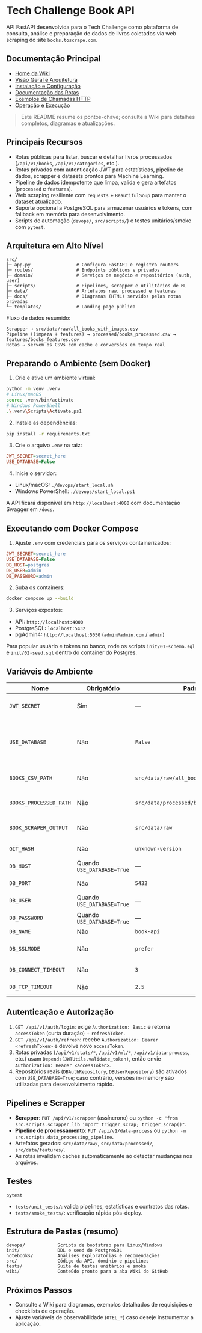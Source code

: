 # Tech Challenge Book API
API FastAPI desenvolvida para o Tech Challenge como plataforma de consulta, análise e preparação de dados de livros coletados via web scraping do site `books.toscrape.com`.

## Documentação Principal
- [Home da Wiki](https://github.com/andrevberaldo/tech-challenge-book-api/wiki/Tech-Challenge-Book-API)
- [Visão Geral e Arquitetura](https://github.com/andrevberaldo/tech-challenge-book-api/wiki/Vis%C3%A3o-Geral-e-Arquitetura)
- [Instalação e Configuração](https://github.com/andrevberaldo/tech-challenge-book-api/wiki/Instala%C3%A7%C3%A3o-e-Configura%C3%A7%C3%A3o)
- [Documentação das Rotas](https://github.com/andrevberaldo/tech-challenge-book-api/wiki/Documenta%C3%A7%C3%A3o-das-Rotas)
- [Exemplos de Chamadas HTTP](https://github.com/andrevberaldo/tech-challenge-book-api/wiki/Exemplos-de-Chamadas-HTTP)
- [Operação e Execução](https://github.com/andrevberaldo/tech-challenge-book-api/wiki/Opera%C3%A7%C3%A3o-e-Execu%C3%A7%C3%A3o)

> Este README resume os pontos-chave; consulte a Wiki para detalhes completos, diagramas e atualizações.

## Principais Recursos
- Rotas públicas para listar, buscar e detalhar livros processados (`/api/v1/books`, `/api/v1/categories`, etc.).
- Rotas privadas com autenticação JWT para estatísticas, pipeline de dados, scrapper e datasets prontos para Machine Learning.
- Pipeline de dados idempotente que limpa, valida e gera artefatos (`processed` e `features`).
- Web scraping resiliente com `requests` + `BeautifulSoup` para manter o dataset atualizado.
- Suporte opcional a PostgreSQL para armazenar usuários e tokens, com fallback em memória para desenvolvimento.
- Scripts de automação (`devops/`, `src/scripts/`) e testes unitários/smoke com `pytest`.

## Arquitetura em Alto Nível
```
src/
├─ app.py                 # Configura FastAPI e registra routers
├─ routes/                # Endpoints públicos e privados
├─ domain/                # Serviços de negócio e repositórios (auth, user)
├─ scripts/               # Pipelines, scrapper e utilitários de ML
├─ data/                  # Artefatos raw, processed e features
├─ docs/                  # Diagramas (HTML) servidos pelas rotas privadas
└─ templates/             # Landing page pública
```

Fluxo de dados resumido:
```
Scrapper → src/data/raw/all_books_with_images.csv
Pipeline (limpeza + features) → processed/books_processed.csv → features/books_features.csv
Rotas → servem os CSVs com cache e conversões em tempo real
```

## Preparando o Ambiente (sem Docker)
1. Crie e ative um ambiente virtual:
  ```bash
  python -m venv .venv
  # Linux/macOS
  source .venv/bin/activate
  # Windows PowerShell
  .\.venv\Scripts\Activate.ps1
  ```
2. Instale as dependências:
  ```bash
  pip install -r requirements.txt
  ```
3. Crie o arquivo `.env` na raiz:
  ```ini
  JWT_SECRET=secret_here
  USE_DATABASE=False
  ```
4. Inicie o servidor:
  - Linux/macOS: `./devops/start_local.sh`
  - Windows PowerShell: `./devops/start_local.ps1`

A API ficará disponível em `http://localhost:4000` com documentação Swagger em `/docs`.

## Executando com Docker Compose
1. Ajuste `.env` com credenciais para os serviços containerizados:
  ```ini
  JWT_SECRET=secret_here
  USE_DATABASE=False
  DB_HOST=postgres
  DB_USER=admin
  DB_PASSWORD=admin
  ```
2. Suba os containers:
  ```bash
  docker compose up --build
  ```
3. Serviços expostos:
  - API: `http://localhost:4000`
  - PostgreSQL: `localhost:5432`
  - pgAdmin4: `http://localhost:5050` (`admin@admin.com` / `admin`)

Para popular usuário e tokens no banco, rode os scripts `init/01-schema.sql` e `init/02-seed.sql` dentro do container do Postgres.

## Variáveis de Ambiente
| Nome | Obrigatório | Padrão | Descrição |
|------|-------------|--------|-----------|
| `JWT_SECRET` | Sim | — | Chave usada para assinar e validar JWT. |
| `USE_DATABASE` | Não | `False` | Quando `True`, usa o PostgreSQL em vez de repositórios memória. |
| `BOOKS_CSV_PATH` | Não | `src/data/raw/all_books_with_images.csv` | Fonte bruta usada pelo health-check. |
| `BOOKS_PROCESSED_PATH` | Não | `src/data/processed/books_processed.csv` | Dataset servido pelas rotas públicas. |
| `BOOK_SCRAPER_OUTPUT` | Não | `src/data/raw` | Diretório de saída do scrapper. |
| `GIT_HASH` | Não | `unknown-version` | Hash exibido em `/api/v1/version`. |
| `DB_HOST` | Quando `USE_DATABASE=True` | — | Host do PostgreSQL. |
| `DB_PORT` | Não | `5432` | Porta do Postgres. |
| `DB_USER` | Quando `USE_DATABASE=True` | — | Usuário do Postgres. |
| `DB_PASSWORD` | Quando `USE_DATABASE=True` | — | Senha do Postgres. |
| `DB_NAME` | Não | `book-api` | Nome do banco. |
| `DB_SSLMODE` | Não | `prefer` | Modo SSL para psycopg (health-check). |
| `DB_CONNECT_TIMEOUT` | Não | `3` | Timeout (s) para psycopg. |
| `DB_TCP_TIMEOUT` | Não | `2.5` | Timeout (s) para fallback TCP. |

## Autenticação e Autorização
1. `GET /api/v1/auth/login`: exige `Authorization: Basic` e retorna `accessToken` (curta duração) + `refreshToken`.
2. `GET /api/v1/auth/refresh`: recebe `Authorization: Bearer <refreshToken>` e devolve novo `accessToken`.
3. Rotas privadas (`/api/v1/stats/*`, `/api/v1/ml/*`, `/api/v1/data-process`, etc.) usam `Depends(JWTUtils.validate_token)`, então envie `Authorization: Bearer <accessToken>`.
4. Repositórios reais (`DBAuthRepository`, `DBUserRepository`) são ativados com `USE_DATABASE=True`; caso contrário, versões in-memory são utilizadas para desenvolvimento rápido.

## Pipelines e Scrapper
- **Scrapper**: `PUT /api/v1/scrapper` (assíncrono) ou `python -c "from src.scripts.scrapper_lib import trigger_scrap; trigger_scrap()"`.
- **Pipeline de processamento**: `PUT /api/v1/data-process` ou `python -m src.scripts.data_processing_pipeline`.
- Artefatos gerados: `src/data/raw/`, `src/data/processed/`, `src/data/features/`.
- As rotas invalidam caches automaticamente ao detectar mudanças nos arquivos.

## Testes
```
pytest
```
- `tests/unit_tests/`: valida pipelines, estatísticas e contratos das rotas.
- `tests/smoke_tests/`: verificação rápida pós-deploy.

## Estrutura de Pastas (resumo)
```
devops/            Scripts de bootstrap para Linux/Windows
init/              DDL e seed do PostgreSQL
notebooks/         Análises exploratórias e recomendações
src/               Código da API, domínio e pipelines
tests/             Suite de testes unitários e smoke
wiki/              Conteúdo pronto para a aba Wiki do GitHub
```

## Próximos Passos
- Consulte a Wiki para diagramas, exemplos detalhados de requisições e checklists de operação.
- Ajuste variáveis de observabilidade (`OTEL_*`) caso deseje instrumentar a aplicação.
